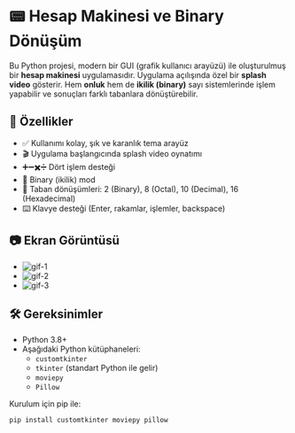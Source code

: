 # 📟 Hesap Makinesi ve Binary Dönüşüm 

Bu Python projesi, modern bir GUI (grafik kullanıcı arayüzü) ile oluşturulmuş bir **hesap makinesi** uygulamasıdır. Uygulama açılışında özel bir **splash video** gösterir. Hem **onluk** hem de **ikilik (binary)** sayı sistemlerinde işlem yapabilir ve sonuçları farklı tabanlara dönüştürebilir.

## 🚀 Özellikler

- ✅ Kullanımı kolay, şık ve karanlık tema arayüz
- 🎬 Uygulama başlangıcında splash video oynatımı
- ➕➖✖️➗ Dört işlem desteği
- 🔁 Binary (ikilik) mod
- 🔢 Taban dönüşümleri: 2 (Binary), 8 (Octal), 10 (Decimal), 16 (Hexadecimal)
- ⌨️ Klavye desteği (Enter, rakamlar, işlemler, backspace)

## 📷 Ekran Görüntüsü
- ![gif-1](https://github.com/user-attachments/assets/8c12fa2c-35c0-4360-b2f1-38f6110105df)
- ![gif-2](https://github.com/user-attachments/assets/156dd441-6726-4792-a1e3-64188eb8ec93)
- ![gif-3](https://github.com/user-attachments/assets/905f603a-c45e-45c7-b837-26853e62c520)



## 🛠 Gereksinimler

- Python 3.8+
- Aşağıdaki Python kütüphaneleri:
  - `customtkinter`
  - `tkinter` (standart Python ile gelir)
  - `moviepy`
  - `Pillow`

Kurulum için pip ile:
```bash
pip install customtkinter moviepy pillow
